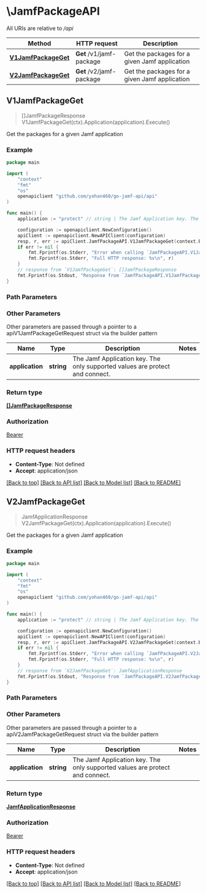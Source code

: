 # \JamfPackageAPI

All URIs are relative to */api*

Method | HTTP request | Description
------------- | ------------- | -------------
[**V1JamfPackageGet**](JamfPackageAPI.md#V1JamfPackageGet) | **Get** /v1/jamf-package | Get the packages for a given Jamf application 
[**V2JamfPackageGet**](JamfPackageAPI.md#V2JamfPackageGet) | **Get** /v2/jamf-package | Get the packages for a given Jamf application 



## V1JamfPackageGet

> []JamfPackageResponse V1JamfPackageGet(ctx).Application(application).Execute()

Get the packages for a given Jamf application 



### Example

```go
package main

import (
	"context"
	"fmt"
	"os"
	openapiclient "github.com/yohan460/go-jamf-api/api"
)

func main() {
	application := "protect" // string | The Jamf Application key. The only supported values are protect and connect.

	configuration := openapiclient.NewConfiguration()
	apiClient := openapiclient.NewAPIClient(configuration)
	resp, r, err := apiClient.JamfPackageAPI.V1JamfPackageGet(context.Background()).Application(application).Execute()
	if err != nil {
		fmt.Fprintf(os.Stderr, "Error when calling `JamfPackageAPI.V1JamfPackageGet``: %v\n", err)
		fmt.Fprintf(os.Stderr, "Full HTTP response: %v\n", r)
	}
	// response from `V1JamfPackageGet`: []JamfPackageResponse
	fmt.Fprintf(os.Stdout, "Response from `JamfPackageAPI.V1JamfPackageGet`: %v\n", resp)
}
```

### Path Parameters



### Other Parameters

Other parameters are passed through a pointer to a apiV1JamfPackageGetRequest struct via the builder pattern


Name | Type | Description  | Notes
------------- | ------------- | ------------- | -------------
 **application** | **string** | The Jamf Application key. The only supported values are protect and connect. | 

### Return type

[**[]JamfPackageResponse**](JamfPackageResponse.md)

### Authorization

[Bearer](../README.md#Bearer)

### HTTP request headers

- **Content-Type**: Not defined
- **Accept**: application/json

[[Back to top]](#) [[Back to API list]](../README.md#documentation-for-api-endpoints)
[[Back to Model list]](../README.md#documentation-for-models)
[[Back to README]](../README.md)


## V2JamfPackageGet

> JamfApplicationResponse V2JamfPackageGet(ctx).Application(application).Execute()

Get the packages for a given Jamf application 



### Example

```go
package main

import (
	"context"
	"fmt"
	"os"
	openapiclient "github.com/yohan460/go-jamf-api/api"
)

func main() {
	application := "protect" // string | The Jamf Application key. The only supported values are protect and connect.

	configuration := openapiclient.NewConfiguration()
	apiClient := openapiclient.NewAPIClient(configuration)
	resp, r, err := apiClient.JamfPackageAPI.V2JamfPackageGet(context.Background()).Application(application).Execute()
	if err != nil {
		fmt.Fprintf(os.Stderr, "Error when calling `JamfPackageAPI.V2JamfPackageGet``: %v\n", err)
		fmt.Fprintf(os.Stderr, "Full HTTP response: %v\n", r)
	}
	// response from `V2JamfPackageGet`: JamfApplicationResponse
	fmt.Fprintf(os.Stdout, "Response from `JamfPackageAPI.V2JamfPackageGet`: %v\n", resp)
}
```

### Path Parameters



### Other Parameters

Other parameters are passed through a pointer to a apiV2JamfPackageGetRequest struct via the builder pattern


Name | Type | Description  | Notes
------------- | ------------- | ------------- | -------------
 **application** | **string** | The Jamf Application key. The only supported values are protect and connect. | 

### Return type

[**JamfApplicationResponse**](JamfApplicationResponse.md)

### Authorization

[Bearer](../README.md#Bearer)

### HTTP request headers

- **Content-Type**: Not defined
- **Accept**: application/json

[[Back to top]](#) [[Back to API list]](../README.md#documentation-for-api-endpoints)
[[Back to Model list]](../README.md#documentation-for-models)
[[Back to README]](../README.md)

